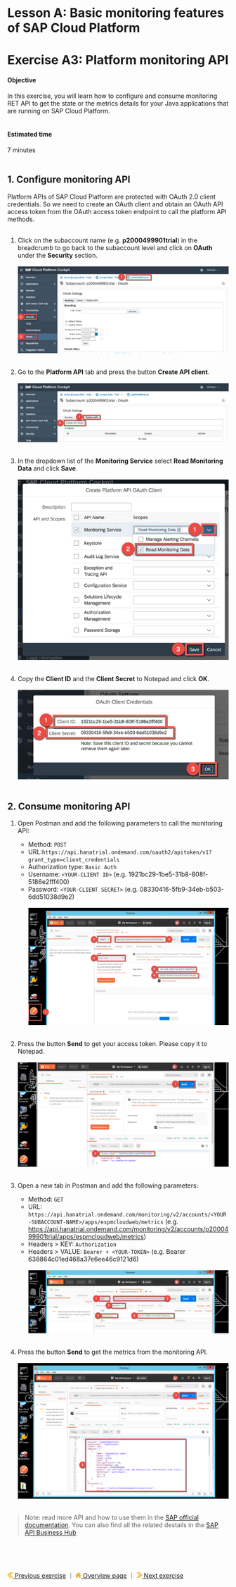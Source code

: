 # Lesson A: Basic monitoring features of SAP Cloud Platform
# Exercise A3: Platform monitoring API

#### Objective
In this exercise, you will learn how to configure and consume monitoring RET API to get the state or the metrics details for your Java applications that are running on SAP Cloud Platform.<br /><br />


#### Estimated time
7 minutes
<br /><br />

## 1. Configure monitoring API

Platform APIs of SAP Cloud Platform are protected with OAuth 2.0 client credentials. So we need to create an OAuth client and obtain an OAuth API access token from the OAuth access token endpoint to call the platform API methods.<br /><br />

1. Click on the subaccount name (e.g. **p2000499901trial**) in the breadcrumb to go back to the subaccount level and click on **OAuth** under the **Security** section.<br /><br />
![](../../images/a3-api-oauth.png)<br /><br />

1. Go to the **Platform API** tab and press the button **Create API client**.<br /><br />
![](../../images/a3-api-oauth2.png)<br /><br />

1. In the dropdown list of the **Monitoring Service** select **Read Monitoring Data** and click **Save**.<br /><br />
![](../../images/a3-api-oauth3.png)<br /><br />

1. Copy the **Client ID** and the **Client Secret** to Notepad and click **OK**.<br /><br />
![](../../images/a3-api-oauth-secret.png)<br /><br />

## 2. Consume monitoring API
1. Open Postman and add the following parameters to call the monitoring API:
    * Method: `POST`
    * URL:`https://api.hanatrial.ondemand.com/oauth2/apitoken/v1?grant_type=client_credentials`<br>
    * Authorization type: `Basic Auth`
    * Username: `<YOUR-CLIENT ID>` (e.g. 1921bc29-1be5-31b8-808f-5186e2fff400)
    * Password: `<YOUR-CLIENT SECRET>` (e.g. 08330416-5fb9-34eb-b503-6dd51038d9e2)<br /><br />
![](../../images/a3-api-postman.png)<br /><br />

1. Press the button **Send** to get your access token. Please copy it to Notepad.<br /><br />
![](../../images/a3-api-postman-access-token.png)<br /><br />

1. Open a new tab in Postman and add the following parameters:
    * Method: `GET`
    * URL: ` https://api.hanatrial.ondemand.com/monitoring/v2/accounts/<YOUR-SUBACCOUNT-NAME>/apps/espmcloudweb/metrics` (e.g. https://api.hanatrial.ondemand.com/monitoring/v2/accounts/p2000499901trial/apps/espmcloudweb/metrics)
    * Headers > KEY: `Authorization`
    * Headers > VALUE: `Bearer + <YOUR-TOKEN>` (e.g. Bearer 638864c01ed468a37e6ee46c9121d6)<br /><br />
![](../../images/a3-api-postman-metrics.png)<br /><br />

1. Press the button **Send** to get the metrics from the monitoring API.<br /><br />
![](../../images/a3-api-postman-metrics2.png)<br /><br />

> Note: read more API and how to use them in the [SAP official documentation](https://help.sap.com/viewer/65de2977205c403bbc107264b8eccf4b/Cloud/en-US/392af9d162694d6595499f1549978aa6.html). You can also find all the related destails in the [SAP API Business Hub](https://api.sap.com/api/HCP_Monitoring_v2/resource)


<br /><br /><br />


[![](../../images/nav-previous.png) Previous exercise](../A2/README.md) ｜ [![](../../images/nav-home.png) Overview page](../../README.md) ｜ [![](../../images/nav-next.png) Next exercise](../B1/README.md)

